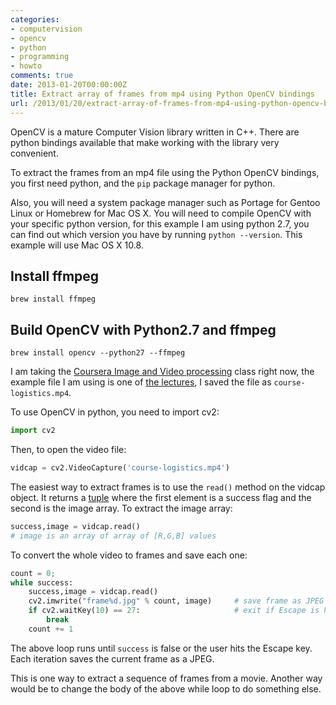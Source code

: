 ```yaml
---
categories:
- computervision
- opencv
- python
- programming
- howto
comments: true
date: 2013-01-20T00:00:00Z
title: Extract array of frames from mp4 using Python OpenCV bindings
url: /2013/01/20/extract-array-of-frames-from-mp4-using-python-opencv-bindings/
---
```


OpenCV is a mature Computer Vision library written in C++. There are python bindings available that make working with the library very convenient.

To extract the frames from an mp4 file using the Python OpenCV bindings, you first need python, and the `pip` package manager for python.

Also, you will need a system package manager such as Portage for Gentoo Linux or Homebrew for Mac OS X. You will need to compile OpenCV with your specific python version, for this example I am using python 2.7, you can find out which version you have by running `python --version`. This example will use Mac OS X 10.8.

## Install ffmpeg
```
brew install ffmpeg
```

## Build OpenCV with Python2.7 and ffmpeg
```
brew install opencv --python27 --ffmpeg
```

I am taking the [Coursera Image and Video processing](https://www.coursera.org/course/images) class right now, the example file I am using is one of [the lectures](https://class.coursera.org/images-2012-001/lecture/download.mp4?lecture_id=7), I saved the file as `course-logistics.mp4`.

To use OpenCV in python, you need to import cv2:

``` python
import cv2
```

Then, to open the video file:

``` python
vidcap = cv2.VideoCapture('course-logistics.mp4')
```

The easiest way to extract frames is to use the `read()` method on the vidcap object. It returns a [tuple](http://docs.python.org/2/tutorial/datastructures.html#tuples-and-sequences) where the first element is a success flag and the second is the image array. To extract the image array: 

``` python
success,image = vidcap.read()
# image is an array of array of [R,G,B] values
```

To convert the whole video to frames and save each one:

``` python
count = 0; 
while success:
	success,image = vidcap.read()
	cv2.imwrite("frame%d.jpg" % count, image)     # save frame as JPEG file
	if cv2.waitKey(10) == 27:                     # exit if Escape is hit
    	break
	count += 1
```

The above loop runs until `success` is false or the user hits the Escape key. Each iteration saves the current frame as a JPEG.

This is one way to extract a sequence of frames from a movie. Another way would be to change the body of the above while loop to do something else.